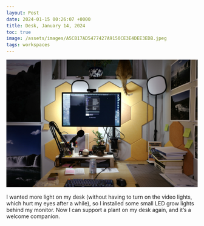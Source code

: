 ```yaml
---
layout: Post
date: 2024-01-15 00:26:07 +0000
title: Desk, January 14, 2024
toc: true
image: /assets/images/A5CB17AD5477427A9150CE3E4DEE3EDB.jpeg
tags: workspaces
---
```


![](/assets/images/A5CB17AD5477427A9150CE3E4DEE3EDB.jpeg)

I wanted more light on my desk \(without having to turn on the video lights, which hurt my eyes after a while\), so I installed some small LED grow lights behind my monitor\. Now I can support a plant on my desk again, and it’s a welcome companion\.
